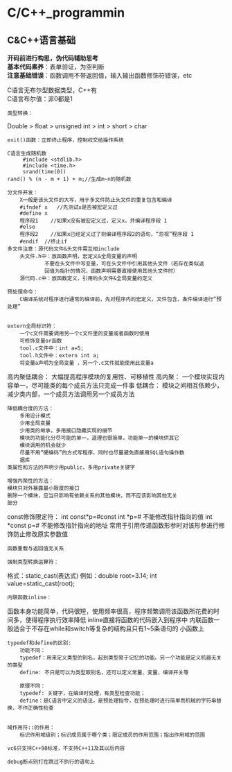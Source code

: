 # C/C++_programmin

## C&C++语言基础
**开码前进行构思，伪代码辅助思考**<br>
**基本代码素养**：表单验证，为空判断<br>
**注意基础错误**：函数调用不带返回值，输入输出函数修饰符错误，etc<br>

C语言无布尔型数据类型，C++有<br>
C语言布尔值：非0都是1<br>

	类型转换：
Double > float > unsigned int > int > short > char
	
	exit()函数：立即终止程序，控制权交给操作系统

	C语言生成随机数
		 #include <stdlib.h>
		 #include <time.h>
		 srand(time(0))
	rand() % (n - m + 1) + m;//生成m~n的随机数

	分文件开发：
		X一般是该头文件的大写，用于多文件防止头文件的重复包含和编译
		#ifndef x 	//先测试x是否被宏定义过
		#define x
		程序段1 	//如果x没有被宏定义过，定义x，并编译程序段 1
		#else
		程序段2 	//如果x已经定义过了则编译程序段2的语句，“忽视”程序段 1
		#endif	//终止if
	多文件注意：源代码文件&头文件需互相include
		头文件.h中：放函数声明，宏定义&全局变量的声明
				不要在头文件中写变量，可在头文件中引用其他头文件（若存在类似返
				回值为指针的情况，函数声明需要直接使用其他头文件时）
		源代码.c中：放函数定义，引用的头文件&全局变量的定义

	预处理命令：
		C编译系统对程序进行通常的编译前，先对程序内的宏定义，文件包含，条件编译进行“预处理”


	extern全局标识符：
		一个c文件需要调用另一个c文件里的变量或者函数时使用
		可修饰变量or函数
		tool.c文件中：int a=5;
		tool.h文件中：extern int a;
		将变量a声明为全局变量	，另一个.c文件就能使用此变量a

高内聚低耦合：
	大幅提高程序模块的复用性、可移植性
	高内聚：
		一个模块实现内容单一，尽可能类的每个成员方法只完成一件事
	低耦合：
		模块之间相互依赖少，减少类内部，一个成员方法调用另一个成员方法
		
	降低耦合度的方法：
		多用设计模式
		少用全局变量
		少用类的继承，多用接口隐藏实现的细节
		模块的功能化分尽可能的单一，道理也很简单，功能单一的模块供其它
		模块调用的机会就少
		尽量不用“硬编码”的方式写程序，同时也尽量避免直接用SQL语句操作数
		据库
	类属性和方法的声明少用public，多用private关键字

	增强内聚性的方法：
	模块只对外暴露最小限度的接口
	删除一个模块，应当只影响有依赖关系的其他模块，而不应该影响其他无关
	部分

const修饰限定符：
		int const*p=&num;const int *p=&num;	不能修改指针指向的值
		int *const p=&num;			不能修改指针指向的地址
		常用于引用传递函数形参时对该形参进行修饰防止修改原实参数值

	函数重载与返回值无关系

	强制类型转换运算符：
格式：static_cast<type>(表达式)
例如：double root=3.14;
int value=static_cast<int>(root);

	内联函数inline：
函数本身功能简单，代码很短，使用频率很高，程序频繁调用该函数所花费的时
间多，使得程序执行效率降低
inline直接将函数的代码嵌入到程序中
内联函数一般适合于不存在while和switch等复杂的结构且只有1~5条语句的
小函数上

	typedef和define的区别:
		功能不同：
		typedef：用来定义类型的别名，起到类型易于记忆的功能。另一个功能是定义机器无关的类型
		define: 不只是可以为类型取别名，还可以定义常量、变量、编译开关等
		
		原理不同：
		typedef: 关键字，在编译时处理，有类型检查功能；
		define：是C语言中定义的语法，是预处理指令，在预处理时进行简单而机械的字符串替换，不作正确性检查


	域作用符::的作用：
		标识作用域级别；标识成员属于哪个类；限定成员的作用范围；指出作用域的范围

	vc6只支持C++98标准，不支持C++11及其以后内容

	debug断点别打在跳过不执行的语句上
